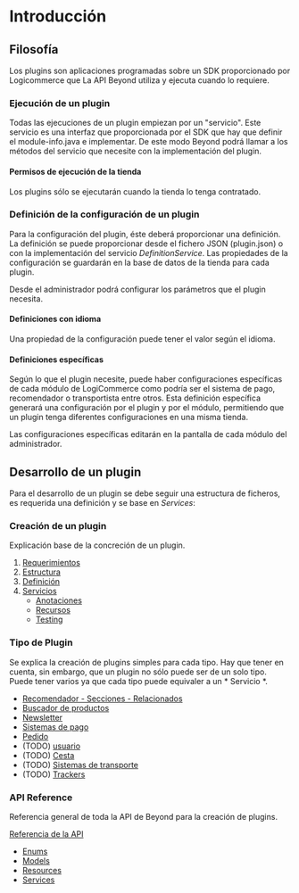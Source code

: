 # Introducción

## Filosofía

Los plugins son aplicaciones programadas sobre un SDK proporcionado por Logicommerce que La API Beyond utiliza y ejecuta cuando lo requiere.

### Ejecución de un plugin

Todas las ejecuciones de un plugin empiezan por un "servicio". Este servicio es una interfaz que proporcionada por el SDK que hay que definir el module-info.java e implementar. De este modo Beyond podrá llamar a los métodos del servicio que necesite con la implementación del plugin.

#### Permisos de ejecución de la tienda

Los plugins sólo se ejecutarán cuando la tienda lo tenga contratado.

### Definición de la configuración de un plugin

Para la configuración del plugin, éste deberá proporcionar una definición. La definición se puede proporcionar desde el fichero JSON (plugin.json) o con la implementación del servicio *DefinitionService*. Las propiedades de la configuración se guardarán en la base de datos de la tienda para cada plugin.

Desde el administrador podrá configurar los parámetros que el plugin necesita.

#### Definiciones con idioma

Una propiedad de la configuración puede tener el valor según el idioma.

#### Definiciones específicas

Según lo que el plugin necesite, puede haber configuraciones específicas de cada módulo de LogiCommerce como podría ser el sistema de pago, recomendador o transportista entre otros. Esta definición específica generará una configuración por el plugin y por el módulo, permitiendo que un plugin tenga diferentes configuraciones en una misma tienda.

Las configuraciones específicas editarán en la pantalla de cada módulo del administrador.

## Desarrollo de un plugin

Para el desarrollo de un plugin se debe seguir una estructura de ficheros, es requerida una definición y se base en *Services*:

### Creación de un plugin

Explicación base de la concreción de un plugin.

1. [Requerimientos](Requires.md)
2. [Estructura](Structure.md)
3. [Definición](Definition.md)
4. [Servicios](Services.md)
   - [Anotaciones](Annotations.md)
   - [Recursos](Resources.md)
   - [Testing](Testing.md)

### Tipo de Plugin

Se explica la creación de plugins simples para cada tipo. Hay que tener en cuenta, sin embargo, que un plugin no sólo puede ser de un solo tipo. Puede tener varios ya que cada tipo puede equivaler a un * Servicio *.

- [Recomendador - Secciones - Relacionados](Plugins/RelatedItems.md)
- [Buscador de productos](Plugins/SearchProducts.md)
- [Newsletter](Plugins/Newsletter.md)
- [Sistemas de pago](Plugins/Payment.md)
- [Pedido](Plugins/Order.md)
- (TODO) [usuario](Plugins/User.md)
- (TODO) [Cesta](Plugins/Basket.md) 
- (TODO) [Sistemas de transporte](Plugins/ShipmentSystems.md)
- (TODO) [Trackers](Plugins/Trackers.md)

### API Reference

Referencia general de toda la API de Beyond para la creación de plugins.

[Referencia de la API](APIReference/)

- [Enums](APIReference/Enums/)
- [Models](APIReference/Models/)
- [Resources](APIReference/Resources/)
- [Services](APIReference/Services/)